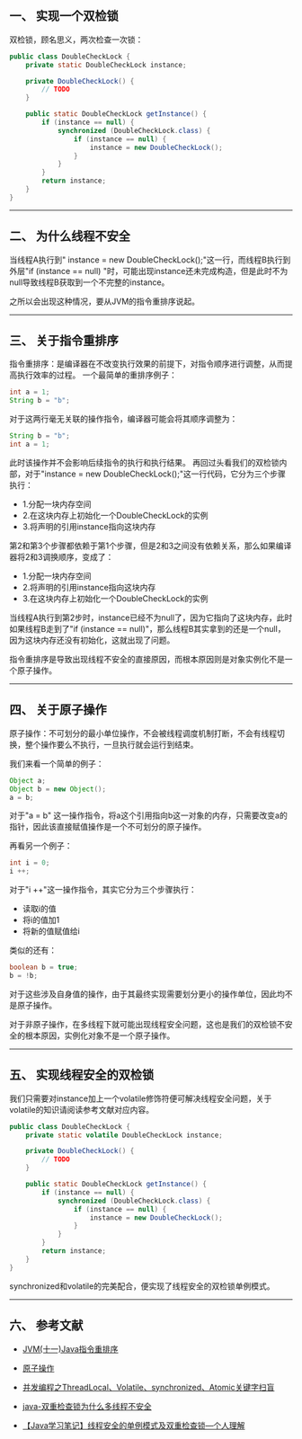 ## 一、 实现一个双检锁
双检锁，顾名思义，两次检查一次锁：
```java
public class DoubleCheckLock {
    private static DoubleCheckLock instance;

    private DoubleCheckLock() {
    	// TODO
    }

    public static DoubleCheckLock getInstance() {
        if (instance == null) {
            synchronized (DoubleCheckLock.class) {
                if (instance == null) {
                    instance = new DoubleCheckLock();
                }
            }
        }
        return instance;
    }
}
```

---
## 二、 为什么线程不安全

当线程A执行到" instance = new DoubleCheckLock();"这一行，而线程B执行到外层"if (instance == null) "时，可能出现instance还未完成构造，但是此时不为null导致线程B获取到一个不完整的instance。

之所以会出现这种情况，要从JVM的指令重排序说起。

---
## 三、 关于指令重排序

指令重排序：是编译器在不改变执行效果的前提下，对指令顺序进行调整，从而提高执行效率的过程。
一个最简单的重排序例子：
```java
int a = 1;
String b = "b";
```

对于这两行毫无关联的操作指令，编译器可能会将其顺序调整为：
```java
String b = "b";
int a = 1;
```

此时该操作并不会影响后续指令的执行和执行结果。
再回过头看我们的双检锁内部，对于"instance = new DoubleCheckLock();"这一行代码，它分为三个步骤执行：

- 1.分配一块内存空间
- 2.在这块内存上初始化一个DoubleCheckLock的实例
- 3.将声明的引用instance指向这块内存

第2和第3个步骤都依赖于第1个步骤，但是2和3之间没有依赖关系，那么如果编译器将2和3调换顺序，变成了：

- 1.分配一块内存空间
- 2.将声明的引用instance指向这块内存
- 3.在这块内存上初始化一个DoubleCheckLock的实例

当线程A执行到第2步时，instance已经不为null了，因为它指向了这块内存，此时如果线程B走到了"if (instance == null)"，那么线程B其实拿到的还是一个null，因为这块内存还没有初始化，这就出现了问题。

指令重排序是导致出现线程不安全的直接原因，而根本原因则是对象实例化不是一个原子操作。

---
## 四、 关于原子操作

原子操作：不可划分的最小单位操作，不会被线程调度机制打断，不会有线程切换，整个操作要么不执行，一旦执行就会运行到结束。

我们来看一个简单的例子：
```java
Object a;
Object b = new Object();
a = b;
```

对于"a = b" 这一操作指令，将a这个引用指向b这一对象的内存，只需要改变a的指针，因此该直接赋值操作是一个不可划分的原子操作。

再看另一个例子：
```java
int i = 0;
i ++;
```

对于"i ++"这一操作指令，其实它分为三个步骤执行：

- 读取i的值
- 将i的值加1
- 将新的值赋值给i

类似的还有：
```java
boolean b = true;
b = !b;
```

对于这些涉及自身值的操作，由于其最终实现需要划分更小的操作单位，因此均不是原子操作。

对于非原子操作，在多线程下就可能出现线程安全问题，这也是我们的双检锁不安全的根本原因，实例化对象不是一个原子操作。

---
## 五、 实现线程安全的双检锁

我们只需要对instance加上一个volatile修饰符便可解决线程安全问题，关于volatile的知识请阅读参考文献对应内容。

```java
public class DoubleCheckLock {
    private static volatile DoubleCheckLock instance;

    private DoubleCheckLock() {
    	// TODO
    }

    public static DoubleCheckLock getInstance() {
        if (instance == null) {
            synchronized (DoubleCheckLock.class) {
                if (instance == null) {
                    instance = new DoubleCheckLock();
                }
            }
        }
        return instance;
    }
}
```

synchronized和volatile的完美配合，便实现了线程安全的双检锁单例模式。

---
## 六、 参考文献

- [JVM(十一)Java指令重排序](https://blog.csdn.net/yjp198713/article/details/78839698)

- [原子操作](https://baike.baidu.com/item/%E5%8E%9F%E5%AD%90%E6%93%8D%E4%BD%9C/1880992?fr=aladdin)

- [并发编程之ThreadLocal、Volatile、synchronized、Atomic关键字扫盲](https://blog.csdn.net/u010687392/article/details/50549236)

- [java-双重检查锁为什么多线程不安全](https://www.jianshu.com/p/17ed6a46ed85)

- [【Java学习笔记】线程安全的单例模式及双重检查锁—个人理解](https://www.cnblogs.com/jugg1024/p/4204965.html)
